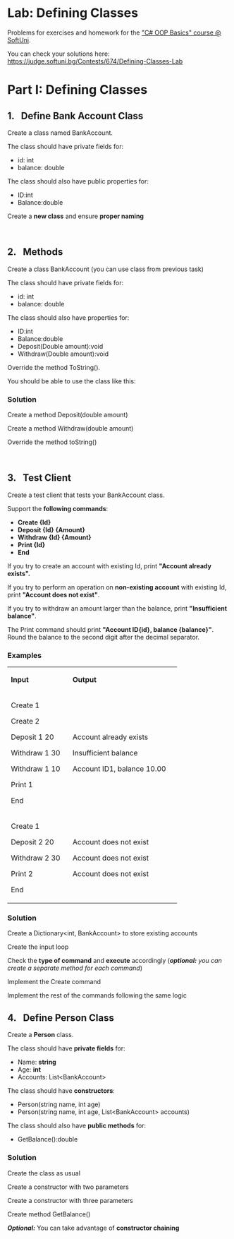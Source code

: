 <h1>Lab: Defining Classes</h1>
<p>Problems for exercises and homework for the <a href="https://softuni.bg/trainings/1636/c-sharp-oop-basics-june-2017">"C# OOP Basics" course @ SoftUni</a>.</p>
<p>You can check your solutions here: <a href="https://judge.softuni.bg/Contests/674/Defining-Classes-Lab">https://judge.softuni.bg/Contests/674/Defining-Classes-Lab</a></p>
<h1>Part I: Defining Classes</h1>
<h2>1.&nbsp;&nbsp; Define Bank Account Class</h2>
<p>Create a class named BankAccount.</p>
<p>The class should have private fields for:</p>
<ul>
<li>id: int</li>
<li>balance: double</li>
</ul>
<p>The class should also have public properties for:</p>
<ul>
<li>ID:int</li>
<li>Balance:double</li>
</ul>
<p>Create a <strong>new class</strong> and ensure <strong>proper naming</strong></p>
<p>&nbsp;</p>
<h2>2.&nbsp;&nbsp; Methods</h2>
<p>Create a class BankAccount (you can use class from previous task)</p>
<p>The class should have private fields for:</p>
<ul>
<li>id: int</li>
<li>balance: double</li>
</ul>
<p>The class should also have properties for:</p>
<ul>
<li>ID:int</li>
<li>Balance:double</li>
<li>Deposit(Double amount):void</li>
<li>Withdraw(Double amount):void</li>
</ul>
<p>Override the method ToString().</p>
<p>You should be able to use the class like this:</p>
<h3>Solution</h3>
<p>Create a method Deposit(double amount)</p>
<p>Create a method Withdraw(double amount)</p>
<p>Override the method toString()</p>
<p>&nbsp;</p>
<h2>3.&nbsp;&nbsp; Test Client</h2>
<p>Create a test client that tests your BankAccount class.</p>
<p>Support the <strong>following commands</strong>:</p>
<ul>
<li><strong>Create {Id}</strong></li>
<li><strong>Deposit {Id} {Amount}</strong></li>
<li><strong>Withdraw {Id} {Amount}</strong></li>
<li><strong>Print {Id}</strong></li>
<li><strong>End</strong></li>
</ul>
<p>If you try to create an account with existing Id, print <strong>"Account already exists".</strong></p>
<p>If you try to perform an operation on <strong>non-existing account</strong> with existing Id, print <strong>"Account does not exist"</strong>.</p>
<p>If you try to withdraw an amount larger than the balance, print <strong>"Insufficient balance"</strong>.</p>
<p>The Print command should print <strong>"Account ID{id}, balance {balance}"</strong>. Round the balance to the second digit after the decimal separator.</p>
<h3>Examples</h3>
<table width="353">
<tbody>
<tr>
<td width="124">
<p><strong>Input</strong></p>
</td>
<td width="229">
<p><strong>Output</strong></p>
</td>
</tr>
<tr>
<td width="124">
<p>Create 1</p>
<p>Create 2</p>
<p>Deposit 1 20</p>
<p>Withdraw 1 30</p>
<p>Withdraw 1 10</p>
<p>Print 1</p>
<p>End</p>
</td>
<td width="229">
<p>Account already exists</p>
<p>Insufficient balance</p>
<p>Account ID1, balance 10.00</p>
</td>
</tr>
<tr>
<td width="124">
<p>Create 1</p>
<p>Deposit 2 20</p>
<p>Withdraw 2 30</p>
<p>Print 2</p>
<p>End</p>
</td>
<td width="229">
<p>Account does not exist</p>
<p>Account does not exist</p>
<p>Account does not exist</p>
</td>
</tr>
</tbody>
</table>
<h3>Solution</h3>
<p>Create a Dictionary&lt;int, BankAccount&gt; to store existing accounts</p>
<p>Create the input loop</p>
<p>Check the <strong>type of command</strong> and <strong>execute</strong> accordingly (<strong><em>optional:</em></strong><em> you can create a separate method for each command</em>)</p>
<p>Implement the Create command</p>
<p>Implement the rest of the commands following the same logic</p>
<h2>4.&nbsp;&nbsp; Define Person Class</h2>
<p>Create a <strong>Person</strong> class.</p>
<p>The class should have <strong>private fields</strong> for:</p>
<ul>
<li>Name: <strong>string</strong></li>
<li>Age: <strong>int</strong></li>
<li>Accounts: List&lt;BankAccount&gt;</li>
</ul>
<p>The class should have <strong>constructors</strong>:</p>
<ul>
<li>Person(string name, int age)</li>
<li>Person(string name, int age, List&lt;BankAccount&gt; accounts)</li>
</ul>
<p>The class should also have <strong>public methods</strong> for:</p>
<ul>
<li>GetBalance():double</li>
</ul>
<h3>Solution</h3>
<p>Create the class as usual</p>
<p>Create a constructor with two parameters</p>
<p>Create a constructor with three parameters</p>
<p>Create method GetBalance()</p>
<p><strong><em>Optional:</em></strong> You can take advantage of <strong>constructor chaining</strong></p>
<p>&nbsp;</p>
